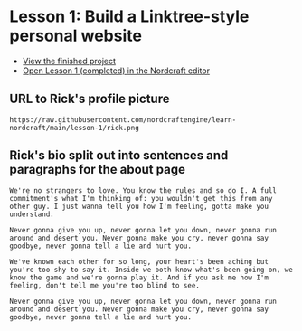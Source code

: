 # Lesson 1: Build a Linktree-style personal website

- [View the finished project](https://linktree.toddle.site/)
- [Open Lesson 1 (completed) in the Nordcraft editor](https://editor.nordcraft.com/projects/linktree/branches/main/components/HomePage)

## URL to Rick's profile picture

```text
https://raw.githubusercontent.com/nordcraftengine/learn-nordcraft/main/lesson-1/rick.png
```

## Rick's bio split out into sentences and paragraphs for the about page

```text
We're no strangers to love. You know the rules and so do I. A full commitment's what I'm thinking of: you wouldn't get this from any other guy. I just wanna tell you how I'm feeling, gotta make you understand.
```

```text
Never gonna give you up, never gonna let you down, never gonna run around and desert you. Never gonna make you cry, never gonna say goodbye, never gonna tell a lie and hurt you.
```

```text
We've known each other for so long, your heart's been aching but you're too shy to say it. Inside we both know what's been going on, we know the game and we're gonna play it. And if you ask me how I'm feeling, don't tell me you're too blind to see.
```

```text
Never gonna give you up, never gonna let you down, never gonna run around and desert you. Never gonna make you cry, never gonna say goodbye, never gonna tell a lie and hurt you.
```
